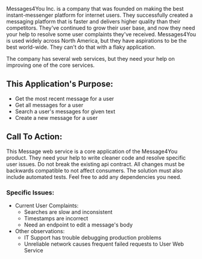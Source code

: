 Messages4You Inc. is a company that was founded on making the best instant-messenger platform for internet users. They successfully
created a messaging platform that is faster and delivers higher quality than their competitors. They've continued to grow their user base,
and now they need your help to resolve some user complaints they've received.  Messages4You is used widely across North America, but they have aspirations to be the best world-wide.
They can't do that with a flaky application.

The company has several web services, but they need your help on improving one of the core services.

## This Application's Purpose:
* Get the most recent message for a user
* Get all messages for a user
* Search a user's messages for given text
* Create a new message for a user

## Call To Action:
This Message web service is a core application of the Message4You product.
They need your help to write cleaner code and resolve specific user issues. Do not break the existing api contract. All changes must be backwards compatible to not affect consumers.
The solution must also include automated tests. Feel free to add any dependencies you need.

### Specific Issues:
* Current User Complaints:
    * Searches are slow and inconsistent
    * Timestamps are incorrect
    * Need an endpoint to edit a message's body
* Other observations:
    * IT Support has trouble debugging production problems
    * Unreliable network causes frequent failed requests to User Web Service
